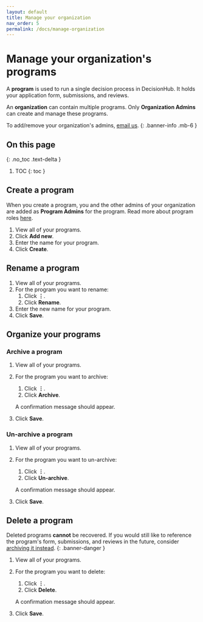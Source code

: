 ```yaml
---
layout: default
title: Manage your organization
nav_order: 5
permalink: /docs/manage-organization
---
```


# Manage your organization's programs

A **program** is used to run a single decision process in DecisionHub. It holds your application form, submissions, and reviews.

An **organization** can contain multiple programs. Only **Organization Admins** can create and manage these programs.

To add/remove your organization's admins, [email us](contact).
{: .banner-info .mb-6 }

## On this page

{: .no_toc .text-delta }

1. TOC
   {: toc }

## Create a program

When you create a program, you and the other admins of your organization are added as **Program Admins** for the program. Read more about program roles [here](users/roles).

1. View all of your programs.
2. Click **Add new**.
3. Enter the name for your program.
4. Click **Create**.

## Rename a program

1. View all of your programs.
2. For the program you want to rename:
   1. Click **⋮**.
   2. Click **Rename**.
3. Enter the new name for your program.
4. Click **Save**.

## Organize your programs

<!-- TODO: Explain the effects on the program's members -->

### Archive a program

1. View all of your programs.
2. For the program you want to archive:

   1. Click **⋮**.
   2. Click **Archive**.

   A confirmation message should appear.

3. Click **Save**.

### Un-archive a program

1. View all of your programs.
2. For the program you want to un-archive:

   1. Click **⋮**.
   2. Click **Un-archive**.

   A confirmation message should appear.

3. Click **Save**.

## Delete a program

Deleted programs **cannot** be recovered. If you would still like to reference the program's form, submissions, and reviews in the future, consider [archiving it instead](#archive-a-program).
{: .banner-danger }

1. View all of your programs.
2. For the program you want to delete:

   1. Click **⋮**.
   2. Click **Delete**.

   A confirmation message should appear.

3. Click **Save**.
